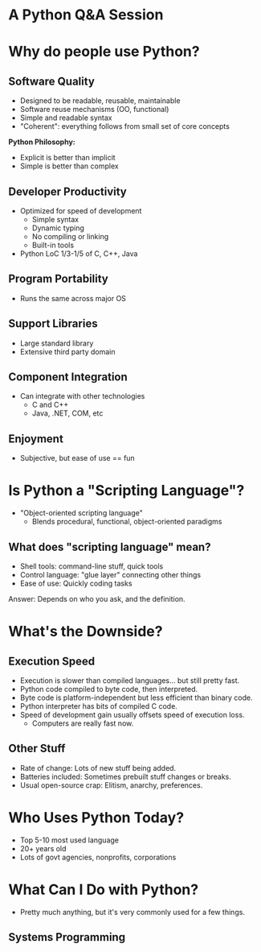 # A Python Q&A Session

# Why do people use Python?

## Software Quality

* Designed to be readable, reusable, maintainable
* Software reuse mechanisms (OO, functional)
* Simple and readable syntax
* "Coherent": everything follows from small set of core concepts 

**Python Philosophy:**
* Explicit is better than implicit
* Simple is better than complex

## Developer Productivity

* Optimized for speed of development
  * Simple syntax
  * Dynamic typing
  * No compiling or linking
  * Built-in tools
* Python LoC 1/3-1/5 of C, C++, Java

## Program Portability

* Runs the same across major OS

## Support Libraries

* Large standard library
* Extensive third party domain

## Component Integration

* Can integrate with other technologies
  * C and C++
  * Java, .NET, COM, etc

## Enjoyment

* Subjective, but ease of use == fun

# Is Python a "Scripting Language"?

* "Object-oriented scripting language"
  * Blends procedural, functional, object-oriented paradigms

## What does "scripting language" mean? 

* Shell tools: command-line stuff, quick tools
* Control language: "glue layer" connecting other things
* Ease of use: Quickly coding tasks

Answer: Depends on who you ask, and the definition.

# What's the Downside?

## Execution Speed

* Execution is slower than compiled languages... but still pretty fast.
* Python code compiled to byte code, then interpreted.
* Byte code is platform-independent but less efficient than binary code.
* Python interpreter has bits of compiled C code.
* Speed of development gain usually offsets speed of execution loss.
  * Computers are really fast now.

## Other Stuff

* Rate of change: Lots of new stuff being added.
* Batteries included: Sometimes prebuilt stuff changes or breaks.
* Usual open-source crap: Elitism, anarchy, preferences.

# Who Uses Python Today?

* Top 5-10 most used language
* 20+ years old
* Lots of govt agencies, nonprofits, corporations

# What Can I Do with Python?

* Pretty much anything, but it's very commonly used for a few things.

## Systems Programming


